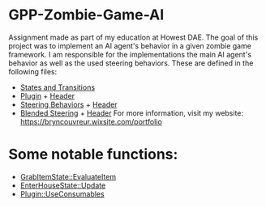 # GPP-Zombie-Game-AI
Assignment made as part of my education at Howest DAE. The goal of this project was to implement an AI agent's behavior in a given zombie game framework. I am responsible for the implementations the main AI agent's behavior as well as the used steering behaviors. These are defined in the following files:
- [States and Transitions](project/StatesAndTransitions.h)
- [Plugin](project/Plugin.cpp) + [Header](project/Plugin.h)
- [Steering Behaviors](project/SteeringBehaviors.cpp) + [Header](project/SteeringBehaviors.h)
- [Blended Steering](project/BlendedSteering.cpp) + [Header](project/BlendedSteering.h)
For more information, visit my website: https://bryncouvreur.wixsite.com/portfolio

# Some notable functions:
- [GrabItemState::EvaluateItem](project/StatesAndTransitions.h#L172-L259)
- [EnterHouseState::Update](project/StatesAndTransitions.h#L74-L113)
- [Plugin::UseConsumables](project/Plugin.h#L302-L340)
